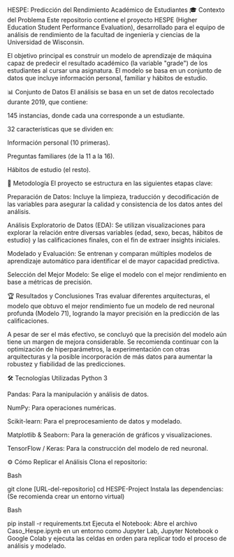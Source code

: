 HESPE: Predicción del Rendimiento Académico de Estudiantes 🎓
Contexto del Problema
Este repositorio contiene el proyecto HESPE (Higher Education Student Performance Evaluation), desarrollado para el equipo de análisis de rendimiento de la facultad de ingeniería y ciencias de la Universidad de Wisconsin.

El objetivo principal es construir un modelo de aprendizaje de máquina capaz de predecir el resultado académico (la variable "grade") de los estudiantes al cursar una asignatura. El modelo se basa en un conjunto de datos que incluye información personal, familiar y hábitos de estudio.

📊 Conjunto de Datos
El análisis se basa en un set de datos recolectado durante 2019, que contiene:

145 instancias, donde cada una corresponde a un estudiante.

32 características que se dividen en:

Información personal (10 primeras).

Preguntas familiares (de la 11 a la 16).

Hábitos de estudio (el resto).

🚀 Metodología
El proyecto se estructura en las siguientes etapas clave:

Preparación de Datos: Incluye la limpieza, traducción y decodificación de las variables para asegurar la calidad y consistencia de los datos antes del análisis.

Análisis Exploratorio de Datos (EDA): Se utilizan visualizaciones para explorar la relación entre diversas variables (edad, sexo, becas, hábitos de estudio) y las calificaciones finales, con el fin de extraer insights iniciales.

Modelado y Evaluación: Se entrenan y comparan múltiples modelos de aprendizaje automático para identificar el de mayor capacidad predictiva.

Selección del Mejor Modelo: Se elige el modelo con el mejor rendimiento en base a métricas de precisión.

🏆 Resultados y Conclusiones
Tras evaluar diferentes arquitecturas, el modelo que obtuvo el mejor rendimiento fue un modelo de red neuronal profunda (Modelo 71), logrando la mayor precisión en la predicción de las calificaciones.

A pesar de ser el más efectivo, se concluyó que la precisión del modelo aún tiene un margen de mejora considerable. Se recomienda continuar con la optimización de hiperparámetros, la experimentación con otras arquitecturas y la posible incorporación de más datos para aumentar la robustez y fiabilidad de las predicciones.

🛠️ Tecnologías Utilizadas
Python 3

Pandas: Para la manipulación y análisis de datos.

NumPy: Para operaciones numéricas.

Scikit-learn: Para el preprocesamiento de datos y modelado.

Matplotlib & Seaborn: Para la generación de gráficos y visualizaciones.

TensorFlow / Keras: Para la construcción del modelo de red neuronal.

⚙️ Cómo Replicar el Análisis
Clona el repositorio:

Bash

git clone [URL-del-repositorio]
cd HESPE-Project
Instala las dependencias:
(Se recomienda crear un entorno virtual)

Bash

pip install -r requirements.txt
Ejecuta el Notebook:
Abre el archivo Caso_Hespe.ipynb en un entorno como Jupyter Lab, Jupyter Notebook o Google Colab y ejecuta las celdas en orden para replicar todo el proceso de análisis y modelado.
